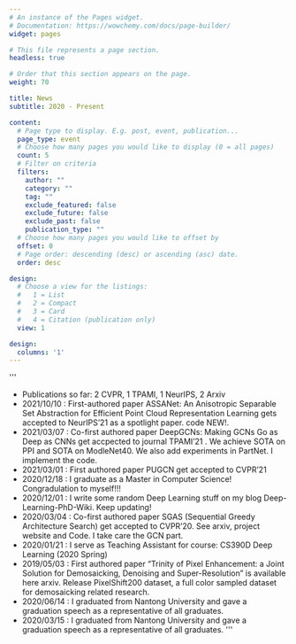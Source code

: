 ```yaml
---
# An instance of the Pages widget.
# Documentation: https://wowchemy.com/docs/page-builder/
widget: pages

# This file represents a page section.
headless: true

# Order that this section appears on the page.
weight: 70

title: News
subtitle: 2020 - Present

content:
  # Page type to display. E.g. post, event, publication...
  page_type: event
  # Choose how many pages you would like to display (0 = all pages)
  count: 5
  # Filter on criteria
  filters:
    author: ""
    category: ""
    tag: ""
    exclude_featured: false
    exclude_future: false
    exclude_past: false
    publication_type: ""
  # Choose how many pages you would like to offset by
  offset: 0
  # Page order: descending (desc) or ascending (asc) date.
  order: desc

design:
  # Choose a view for the listings:
  #   1 = List
  #   2 = Compact
  #   3 = Card
  #   4 = Citation (publication only)
  view: 1

design:
  columns: '1'
---
```

'''
* Publications so far: 2 CVPR, 1 TPAMI, 1 NeurIPS, 2 Arxiv
* 2021/10/10 : First-authored paper ASSANet: An Anisotropic Separable Set Abstraction for Efficient Point Cloud Representation Learning gets accepted to NeurIPS’21 as a spotlight paper. code NEW!.
* 2021/03/07 : Co-first authored paper DeepGCNs: Making GCNs Go as Deep as CNNs get accpected to journal TPAMI’21 . We achieve SOTA on PPI and SOTA on ModleNet40. We also add experiments in PartNet. I implement the code.
* 2021/03/01 : First authored paper PUGCN get accepted to CVPR’21
* 2020/12/18 : I graduate as a Master in Computer Science! Congradulation to myself!!!
* 2020/12/01 : I write some random Deep Learning stuff on my blog Deep-Learning-PhD-Wiki. Keep updating!
* 2020/03/04 : Co-first authored paper SGAS (Sequential Greedy Architecture Search) get accepted to CVPR’20. See arxiv, project website and Code. I take care the GCN part.
* 2020/01/21 : I serve as Teaching Assistant for course: CS390D Deep Learning (2020 Spring)
* 2019/05/03 : First authored paper “Trinity of Pixel Enhancement: a Joint Solution for Demosaicking, Denoising and Super-Resolution” is available here arxiv. Release PixelShift200 dataset, a full color sampled dataset for demosaicking related research.
* 2020/06/14 : I graduated from Nantong University and gave a graduation speech as a representative of all graduates.
* 2020/03/15 : I graduated from Nantong University and gave a graduation speech as a representative of all graduates.
'''
